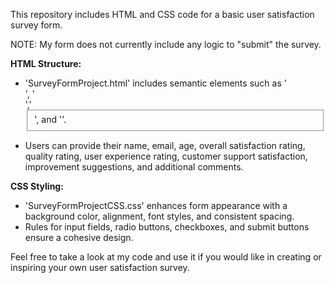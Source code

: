 This repository includes HTML and CSS code for a basic user satisfaction survey form.

NOTE: My form does not currently include any logic to "submit" the survey.

**HTML Structure:**
- 'SurveyFormProject.html' includes semantic elements such as '<main>', '<form>','<fieldset>', and '<label>'.
- Users can provide their name, email, age, overall satisfaction rating, quality rating, user experience rating, customer support satisfaction, improvement suggestions, and additional comments.

**CSS Styling:**
- 'SurveyFormProjectCSS.css' enhances form appearance with a background color, alignment, font styles, and consistent spacing.
- Rules for input fields, radio buttons, checkboxes, and submit buttons ensure a cohesive design.

Feel free to take a look at my code and use it if you would like in creating or inspiring your own user satisfaction survey.